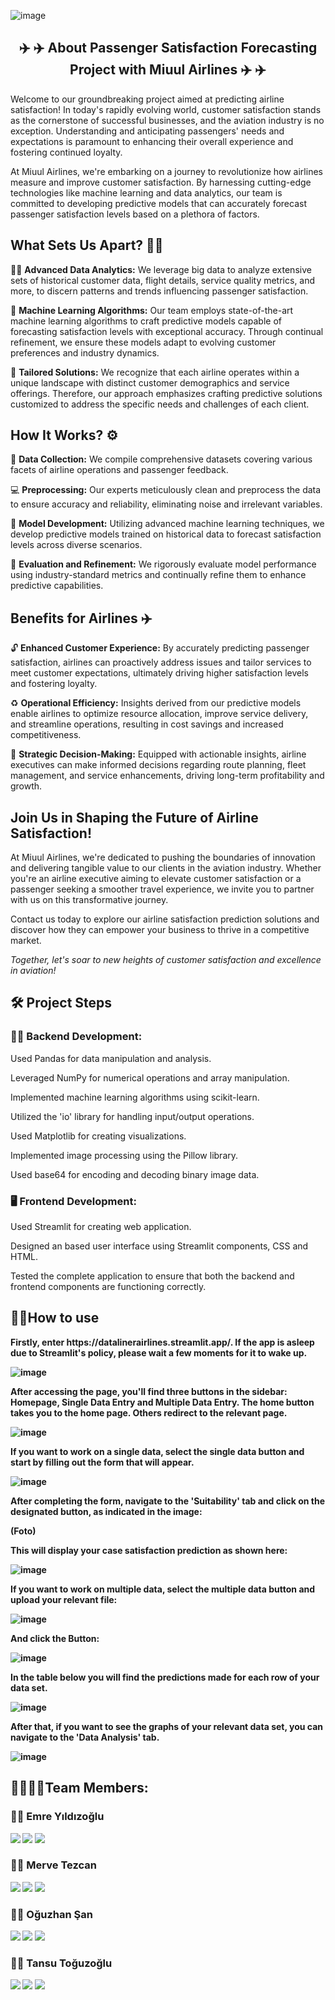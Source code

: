 ![image]()


<h2 align="center"> <b> ✈️ ✈️  About Passenger Satisfaction Forecasting Project with Miuul Airlines  ✈️ ✈️</b></h2>

<p <a> Welcome to our groundbreaking project aimed at predicting airline satisfaction! In today's rapidly evolving world, customer satisfaction stands as the cornerstone of successful businesses, and the aviation industry is no exception. Understanding and anticipating passengers' needs and expectations is paramount to enhancing their overall experience and fostering continued loyalty. </a>

<a> At Miuul Airlines, we're embarking on a journey to revolutionize how airlines measure and improve customer satisfaction. By harnessing cutting-edge technologies like machine learning and data analytics, our team is committed to developing predictive models that can accurately forecast passenger satisfaction levels based on a plethora of factors.</a>


<h2> <b> What Sets Us Apart? 👯‍♂️</b> </h2>

<p <a> 🕵️‍♂️ <b> Advanced Data Analytics:</b> We leverage big data to analyze extensive sets of historical customer data, flight details, service quality metrics, and more, to discern patterns and trends influencing passenger satisfaction.</a>

<a> 🦾 <b> Machine Learning Algorithms:</b> Our team employs state-of-the-art machine learning algorithms to craft predictive models capable of forecasting satisfaction levels with exceptional accuracy. Through continual refinement, we ensure these models adapt to evolving customer preferences and industry dynamics.</a>

<a> 🤌 <b> Tailored Solutions:</b> We recognize that each airline operates within a unique landscape with distinct customer demographics and service offerings. Therefore, our approach emphasizes crafting predictive solutions customized to address the specific needs and challenges of each client.</a>


<h2> <b> How It Works? </b> ⚙️ </h2>

<p <a> 🙌 <b> Data Collection:</b> We compile comprehensive datasets covering various facets of airline operations and passenger feedback.</a>

<p <a> 💻 <b> Preprocessing:</b> Our experts meticulously clean and preprocess the data to ensure accuracy and reliability, eliminating noise and irrelevant variables.</a>

<p <a> 💾 <b> Model Development:</b> Utilizing advanced machine learning techniques, we develop predictive models trained on historical data to forecast satisfaction levels across diverse scenarios.</a>

<p <a> 🔑 <b> Evaluation and Refinement:</b> We rigorously evaluate model performance using industry-standard metrics and continually refine them to enhance predictive capabilities.</a>


<h2> <b> Benefits for Airlines ✈️ </b></h2>

<p <a> 🔓 <b> Enhanced Customer Experience:</b> By accurately predicting passenger satisfaction, airlines can proactively address issues and tailor services to meet customer expectations, ultimately driving higher satisfaction levels and fostering loyalty.</a>

<p <a> ♻️ <b> Operational Efficiency:</b> Insights derived from our predictive models enable airlines to optimize resource allocation, improve service delivery, and streamline operations, resulting in cost savings and increased competitiveness.</a>

<p <a> 📢 <b> Strategic Decision-Making:</b> Equipped with actionable insights, airline executives can make informed decisions regarding route planning, fleet management, and service enhancements, driving long-term profitability and growth.</a>


<h2> Join Us in Shaping the Future of Airline Satisfaction! </h2>

<p <a> At Miuul Airlines, we're dedicated to pushing the boundaries of innovation and delivering tangible value to our clients in the aviation industry. Whether you're an airline executive aiming to elevate customer satisfaction or a passenger seeking a smoother travel experience, we invite you to partner with us on this transformative journey.</a>

<p <a> Contact us today to explore our airline satisfaction prediction solutions and discover how they can empower your business to thrive in a competitive market.</a>

<p <a><em> Together, let's soar to new heights of customer satisfaction and excellence in aviation!</em></a>


<h2> <b> 🛠️ Project Steps </b></h2>

<h3> <b> 👷🏻 Backend Development:</b></h3>

<p <a> Used Pandas for data manipulation and analysis. </a> 

<p <a> Leveraged NumPy for numerical operations and array manipulation. </a> 

<p <a> Implemented machine learning algorithms using scikit-learn. </a> 

<p <a> Utilized the 'io' library for handling input/output operations. </a> 

<p <a> Used Matplotlib for creating visualizations. </a> 

<p <a> Implemented image processing using the Pillow library. </a> 

<p <a> Used base64 for encoding and decoding binary image data. </a> 


<h3> <b> 🖥️ Frontend Development: </b></h3>

<p <a> Used Streamlit for creating web application.</a> 

<p <a> Designed an based user interface using Streamlit components, CSS and HTML.</a> 

<p <a> Tested the complete application to ensure that both the backend and frontend components are functioning correctly.</a> 


<h2> <b> 👩‍🏫How to use  </h2>
  
<p <a> Firstly, enter https://datalinerairlines.streamlit.app/. If the app is asleep due to Streamlit's policy, please wait a few moments for it to wake up. </a> 

![image]()

<p <a> After accessing the page, you'll find three buttons in the sidebar: Homepage, Single Data Entry and Multiple Data Entry. The home button takes you to the home page. Others redirect to the relevant page. </a> 

![image]()

<p <a> If you want to work on a single data, select the single data button and start by filling out the form that will appear. </a> 

![image]()

<p <a> After completing the form, navigate to the 'Suitability' tab and click on the designated button, as indicated in the image: </a> 

(Foto)

<p <a> This will display your case satisfaction prediction as shown here: </a> 

![image]()

<p <a> If you want to work on multiple data, select the multiple data button and upload your relevant file: </a> 

![image]()

<p <a> And click the Button: </a> 

![image]()

<p <a> In the table below you will find the predictions made for each row of your data set. </a> 

![image]()

<p <a> After that, if you want to see the graphs of your relevant data set, you can navigate to the 'Data Analysis' tab. </a> 

![image]()


<h2> <b> 👨‍👩‍👧‍👦Team Members:  </h2>

<h3> <b> 🙋‍♂️ Emre Yıldızoğlu </h3>

<a target="_blank" href="https://www.linkedin.com/in/emre-yıldızoğlu-290b3118a/"><img src="https://img.shields.io/badge/-LinkedIn-0077B5?style=for-the-badge&logo=Linkedin&logoColor=white"></img></a>
<a target="_blank" href="https://www.kaggle.com/emreyldzolu"><img src="https://img.shields.io/badge/Kaggle-035a7d?style=for-the-badge&logo=kaggle&logoColor=white"></img></a>
<a target="_blank" href="https://medium.com/@emreyldzgl"><img src="https://img.shields.io/badge/Medium-12100E?style=for-the-badge&logo=medium&logoColor=white"></img></a>
   
<h3> <b> 🙋‍♀️ Merve Tezcan </h3>

<a target="_blank" href="https://www.linkedin.com/in/merve-tezcan/"><img src="https://img.shields.io/badge/-LinkedIn-0077B5?style=for-the-badge&logo=Linkedin&logoColor=white"></img></a>
<a target="_blank" href="https://www.kaggle.com/mervetezcan "><img src="https://img.shields.io/badge/Kaggle-035a7d?style=for-the-badge&logo=kaggle&logoColor=white"></img></a>
<a target="_blank" href="https://medium.com/@mrvtzcn36"><img src="https://img.shields.io/badge/Medium-12100E?style=for-the-badge&logo=medium&logoColor=white"></img></a>

<h3> <b> 🙋‍♂️ Oğuzhan Şan </h3>

<a target="_blank" href="https://www.linkedin.com/in/oguzhansan/"><img src="https://img.shields.io/badge/-LinkedIn-0077B5?style=for-the-badge&logo=Linkedin&logoColor=white"></img></a>
<a target="_blank" href="https://www.kaggle.com/hseyinouzhanan"><img src="https://img.shields.io/badge/Kaggle-035a7d?style=for-the-badge&logo=kaggle&logoColor=white"></img></a>
<a target="_blank" href="https://medium.com/@h.oguzhansan"><img src="https://img.shields.io/badge/Medium-12100E?style=for-the-badge&logo=medium&logoColor=white"></img></a>

<h3> <b> 🙋‍♀️ Tansu Toğuzoğlu </h3>

<a target="_blank" href="https://www.linkedin.com/in/tansutopuzoglu/"><img src="https://img.shields.io/badge/-LinkedIn-0077B5?style=for-the-badge&logo=Linkedin&logoColor=white"></img></a>
<a target="_blank" href=""><img src="https://img.shields.io/badge/Kaggle-035a7d?style=for-the-badge&logo=kaggle&logoColor=white"></img></a>
<a target="_blank" href=""><img src="https://img.shields.io/badge/Medium-12100E?style=for-the-badge&logo=medium&logoColor=white"></img></a>


